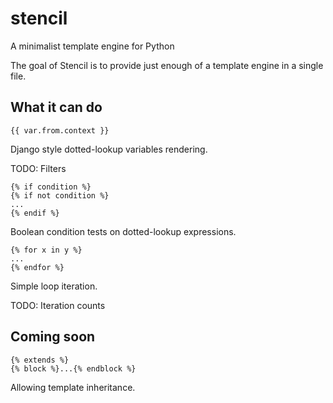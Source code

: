 # stencil
A minimalist template engine for Python


The goal of Stencil is to provide just enough of a template engine in a single file.

## What it can do

    {{ var.from.context }}

Django style dotted-lookup variables rendering.

TODO: Filters


    {% if condition %}
    {% if not condition %}
    ...
    {% endif %}

Boolean condition tests on dotted-lookup expressions.

    {% for x in y %}
    ...
    {% endfor %}

Simple loop iteration.

TODO: Iteration counts

## Coming soon

    {% extends %}
    {% block %}...{% endblock %}

Allowing template inheritance.
